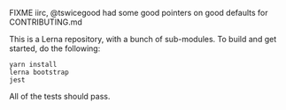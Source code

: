 FIXME iirc, @tswicegood had some good pointers on good defaults for CONTRIBUTING.md

This is a Lerna repository, with a bunch of sub-modules. To build and get started, do the following:

```
yarn install
lerna bootstrap
jest
```

All of the tests should pass.
